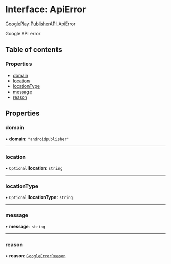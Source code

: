# Interface: ApiError

[GooglePlay](../modules/CdvPurchase.GooglePlay.md).[PublisherAPI](../modules/CdvPurchase.GooglePlay.PublisherAPI.md).ApiError

Google API error

## Table of contents

### Properties

- [domain](CdvPurchase.GooglePlay.PublisherAPI.ApiError.md#domain)
- [location](CdvPurchase.GooglePlay.PublisherAPI.ApiError.md#location)
- [locationType](CdvPurchase.GooglePlay.PublisherAPI.ApiError.md#locationtype)
- [message](CdvPurchase.GooglePlay.PublisherAPI.ApiError.md#message)
- [reason](CdvPurchase.GooglePlay.PublisherAPI.ApiError.md#reason)

## Properties

### domain

• **domain**: ``"androidpublisher"``

___

### location

• `Optional` **location**: `string`

___

### locationType

• `Optional` **locationType**: `string`

___

### message

• **message**: `string`

___

### reason

• **reason**: [`GoogleErrorReason`](../enums/CdvPurchase.GooglePlay.PublisherAPI.GoogleErrorReason.md)
